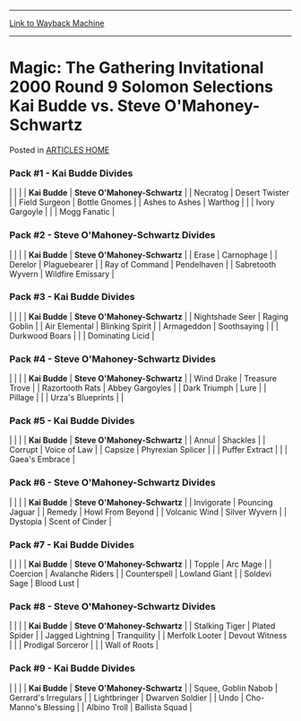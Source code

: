 
---
[Link to Wayback Machine](https://web.archive.org/web/20171029132640/https://magic.wizards.com/en/articles/archive/magic-gathering-invitational-2000-round-9-solomon-selections-kai-budde-vs-steve)

[_metadata_:description]:- "Pack #1 - Kai Budde Divides Kai Budde Steve O'Mahoney-Schwartz Necratog Desert Twister Field Surgeon Bottle Gnomes Ashes to Ashes Warthog   Ivory Gargoyle   Mogg Fanatic"
[_metadata_:generator]:- "Drupal 7 (http://drupal.org)"
[_metadata_:node]:- "963491"
[_metadata_:source]:- "div-main-content"
[_metadata_:title]:- "Magic: The Gathering Invitational 2000 Round 9 Solomon Selections Kai Budde vs. Steve O'Mahoney-Schwartz"
[_metadata_:wayback_capture_timestamp]:- "2017-10-29 13:26:40"
[_metadata_:wayback_raw_url]:- "https://web.archive.org/web/20171029132640id_/https://magic.wizards.com/en/articles/archive/magic-gathering-invitational-2000-round-9-solomon-selections-kai-budde-vs-steve"
[_metadata_:wayback_url]:- "https://magic.wizards.com/en/articles/archive/magic-gathering-invitational-2000-round-9-solomon-selections-kai-budde-vs-steve"
---


Magic: The Gathering Invitational 2000 Round 9 Solomon Selections Kai Budde vs. Steve O'Mahoney-Schwartz
========================================================================================================



 Posted in [ARTICLES HOME](/en/articles)












### Pack #1 - Kai Budde Divides




|
|  |
| **Kai Budde** | **Steve O'Mahoney-Schwartz** |
| Necratog | Desert Twister |
| Field Surgeon | Bottle Gnomes |
| Ashes to Ashes | Warthog |
|  | Ivory Gargoyle |
|  | Mogg Fanatic |

### Pack #2 - Steve O'Mahoney-Schwartz Divides




|
|  |
| **Kai Budde** | **Steve O'Mahoney-Schwartz** |
| Erase | Carnophage |
| Derelor | Plaguebearer |
| Ray of Command | Pendelhaven |
| Sabretooth Wyvern | Wildfire Emissary |

### Pack #3 - Kai Budde Divides




|
|  |
| **Kai Budde** | **Steve O'Mahoney-Schwartz** |
| Nightshade Seer | Raging Goblin |
| Air Elemental | Blinking Spirit |
| Armageddon | Soothsaying |
|  | Durkwood Boars |
|  | Dominating Licid |

### Pack #4 - Steve O'Mahoney-Schwartz Divides




|
|  |
| **Kai Budde** | **Steve O'Mahoney-Schwartz** |
| Wind Drake | Treasure Trove |
| Razortooth Rats | Abbey Gargoyles |
| Dark Triumph | Lure |
| Pillage |  |
| Urza's Blueprints |  |

### Pack #5 - Kai Budde Divides




|
|  |
| **Kai Budde** | **Steve O'Mahoney-Schwartz** |
| Annul | Shackles |
| Corrupt | Voice of Law |
| Capsize | Phyrexian Splicer |
|  | Puffer Extract |
|  | Gaea's Embrace |

### Pack #6 - Steve O'Mahoney-Schwartz Divides




|
|  |
| **Kai Budde** | **Steve O'Mahoney-Schwartz** |
| Invigorate | Pouncing Jaguar |
| Remedy | Howl From Beyond |
| Volcanic Wind | Silver Wyvern |
| Dystopia | Scent of Cinder |

### Pack #7 - Kai Budde Divides




|
|  |
| **Kai Budde** | **Steve O'Mahoney-Schwartz** |
| Topple | Arc Mage |
| Coercion | Avalanche Riders |
| Counterspell | Lowland Giant |
| Soldevi Sage | Blood Lust |

### Pack #8 - Steve O'Mahoney-Schwartz Divides




|
|  |
| **Kai Budde** | **Steve O'Mahoney-Schwartz** |
| Stalking Tiger | Plated Spider |
| Jagged Lightning | Tranquility |
| Merfolk Looter | Devout Witness |
|  | Prodigal Sorceror |
|  | Wall of Roots |

### Pack #9 - Kai Budde Divides




|
|  |
| **Kai Budde** | **Steve O'Mahoney-Schwartz** |
| Squee, Goblin Nabob | Gerrard's Irregulars |
| Lightbringer | Dwarven Soldier |
| Undo | Cho-Manno's Blessing |
| Albino Troll | Ballista Squad |







